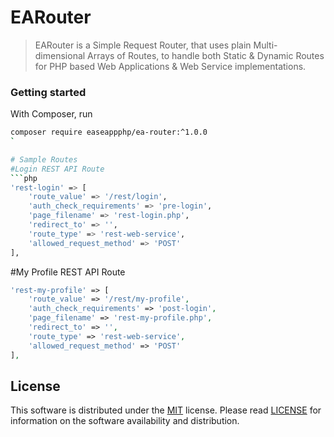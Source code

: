 # EARouter
> EARouter is a Simple Request Router, that uses plain Multi-dimensional Arrays of Routes, to handle both Static &amp; Dynamic Routes for PHP based Web Applications &amp; Web Service implementations.


### Getting started
With Composer, run

```sh
composer require easeappphp/ea-router:^1.0.0
`

# Sample Routes
#Login REST API Route
```php
'rest-login' => [
	'route_value' => '/rest/login',
	'auth_check_requirements' => 'pre-login',
	'page_filename' => 'rest-login.php',
	'redirect_to' => '',
	'route_type' => 'rest-web-service',
	'allowed_request_method' => 'POST'
],

```



#My Profile REST API Route
```php
'rest-my-profile' => [
	'route_value' => '/rest/my-profile',
	'auth_check_requirements' => 'post-login',
	'page_filename' => 'rest-my-profile.php',
	'redirect_to' => '',
	'route_type' => 'rest-web-service',
	'allowed_request_method' => 'POST'
],

```
	

## License
This software is distributed under the [MIT](https://opensource.org/licenses/MIT) license. Please read [LICENSE](https://github.com/easeappphp/PDOLight/blob/main/LICENSE) for information on the software availability and distribution.
	